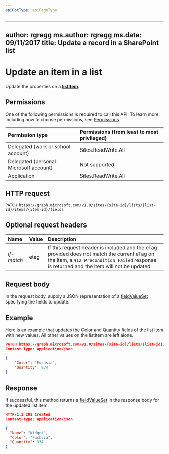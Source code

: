 ```yaml
---
apiDocType: apiPageType
---
```

---
author: rgregg
ms.author: rgregg
ms.date: 09/11/2017
title: Update a record in a SharePoint list
---
# Update an item in a list

Update the properties on a **[listItem][]**.

## Permissions

One of the following permissions is required to call this API. To learn more, including how to choose permissions, see [Permissions](../../../concepts/permissions_reference.md).

|Permission type      | Permissions (from least to most privileged)              |
|:--------------------|:---------------------------------------------------------|
|Delegated (work or school account) | Sites.ReadWrite.All    |
|Delegated (personal Microsoft account) | Not supported.    |
|Application | Sites.ReadWrite.All |

## HTTP request

<!-- { "blockType": "ignored" } -->

```http
PATCH https://graph.microsoft.com/v1.0/sites/{site-id}/lists/{list-id}/items/{item-id}/fields
```

## Optional request headers

| Name       | Value | Description
|:-----------|:------|:--------------------------------------------------------
| _if-match_ | etag  | If this request header is included and the eTag provided does not match the current eTag on the item, a `412 Precondition Failed` response is returned and the item will not be updated.


## Request body

In the request body, supply a JSON representation of a [fieldValueSet][] specifying the fields to update.

## Example

Here is an example that updates the Color and Quantity fields of the list item with new values.
All other values on the listItem are left alone. 

<!-- { "blockType": "request", "name": "update-listitem", "scopes": "sites.readwrite.all" } -->

```json
PATCH https://graph.microsoft.com/v1.0/sites/{site-id}/lists/{list-id}/items/{item-id}/fields
Content-Type: application/json

{
    "Color": "Fuchsia",
    "Quantity": 934
}
```

## Response

If successful, this method returns a [fieldValueSet][] in the response body for the updated list item.

<!-- { "blockType": "response", "@odata.type": "microsoft.graph.fieldValueSet", "truncated": true } -->

```json
HTTP/1.1 201 Created
Content-type: application/json

{
  "Name": "Widget",
  "Color": "Fuchsia",
  "Quantity": 934
}
```

[fieldValueSet]: ../resources/fieldValueSet.md
[listItem]: ../resources/listItem.md

<!-- {
  "type": "#page.annotation",
  "description": "",
  "keywords": "",
  "section": "documentation",
  "tocPath": "ListItem/Update"
} -->
